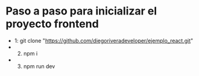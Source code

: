 # Paso a paso para inicializar el proyecto frontend

- 1: git clone "https://github.com/diegoriveradeveloper/ejemplo_react.git"
- 2. npm i
- 3. npm run dev
